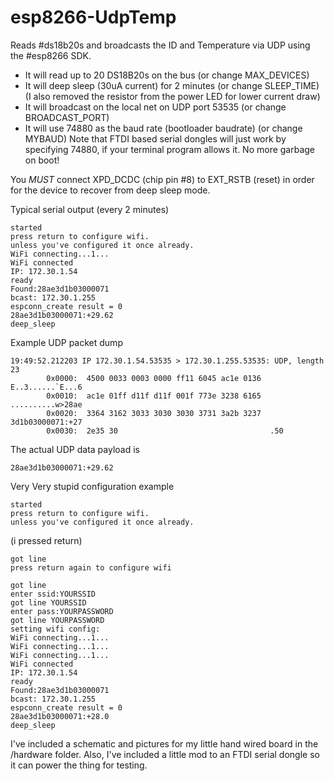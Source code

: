 # esp8266-UdpTemp
Reads #ds18b20s and broadcasts the ID and Temperature via UDP using the #esp8266 SDK.

* It will read up to 20 DS18B20s on the bus (or change MAX_DEVICES)
* It will deep sleep (30uA current) for 2 minutes (or change SLEEP_TIME) (I also removed the resistor from the power LED for lower current draw)
* It will broadcast on the local net on UDP port 53535 (or change BROADCAST_PORT)
* It will use 74880 as the baud rate (bootloader baudrate) (or change MYBAUD) Note that FTDI based serial dongles will just work by specifying 74880, if your terminal program allows it.  No more garbage on boot!

You *MUST* connect XPD_DCDC (chip pin #8) to EXT_RSTB (reset) in order for 
the device to recover from deep sleep mode.

Typical serial output (every 2 minutes)
```
started
press return to configure wifi.
unless you've configured it once already.
WiFi connecting...1...
WiFi connected
IP: 172.30.1.54
ready
Found:28ae3d1b03000071
bcast: 172.30.1.255
espconn_create result = 0
28ae3d1b03000071:+29.62
deep_sleep
```

Example UDP packet dump
```
19:49:52.212203 IP 172.30.1.54.53535 > 172.30.1.255.53535: UDP, length 23
        0x0000:  4500 0033 0003 0000 ff11 6045 ac1e 0136  E..3......`E...6
        0x0010:  ac1e 01ff d11f d11f 001f 773e 3238 6165  ..........w>28ae
        0x0020:  3364 3162 3033 3030 3030 3731 3a2b 3237  3d1b03000071:+27
        0x0030:  2e35 30                                  .50
```
The actual UDP data payload is
```
28ae3d1b03000071:+29.62
```

Very Very stupid configuration example

```
started
press return to configure wifi.
unless you've configured it once already.
```
(i pressed return)
```
got line 
press return again to configure wifi

got line 
enter ssid:YOURSSID
got line YOURSSID
enter pass:YOURPASSWORD
got line YOURPASSWORD
setting wifi config: 
WiFi connecting...1...
WiFi connecting...1...
WiFi connecting...1...
WiFi connected
IP: 172.30.1.54
ready
Found:28ae3d1b03000071
bcast: 172.30.1.255
espconn_create result = 0
28ae3d1b03000071:+28.0
deep_sleep
```

I've included a schematic and pictures for my little hand wired board in the /hardware folder.  Also, I've included a little mod to an FTDI serial dongle so it can power the thing for testing.

 

